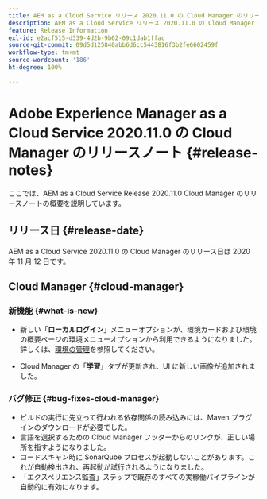 ```yaml
---
title: AEM as a Cloud Service リリース 2020.11.0 の Cloud Manager のリリースノート
description: AEM as a Cloud Service リリース 2020.11.0 の Cloud Manager のリリースノート
feature: Release Information
exl-id: e2acf515-d339-4d2b-9b62-09c1dab1ffac
source-git-commit: 09d5d125840abb6d6cc5443816f3b2fe6602459f
workflow-type: tm+mt
source-wordcount: '186'
ht-degree: 100%

---
```


# Adobe Experience Manager as a Cloud Service 2020.11.0 の Cloud Manager のリリースノート {#release-notes}

ここでは、AEM as a Cloud Service Release 2020.11.0 Cloud Manager のリリースノートの概要を説明しています。

## リリース日 {#release-date}

AEM as a Cloud Service 2020.11.0 の Cloud Manager のリリース日は 2020 年 11 月 12 日です。

## Cloud Manager {#cloud-manager}

### 新機能 {#what-is-new}

* 新しい「**ローカルログイン**」メニューオプションが、環境カードおよび環境の概要ページの環境メニューオプションから利用できるようになりました。
詳しくは、[環境の管理](/help/implementing/cloud-manager/manage-environments.md#login-locally)を参照してください。

* Cloud Manager の「**学習**」タブが更新され、UI に新しい画像が追加されました。

### バグ修正 {#bug-fixes-cloud-manager}

* ビルドの実行に先立って行われる依存関係の読み込みには、Maven プラグインのダウンロードが必要でした。
* 言語を選択するための Cloud Manager フッターからのリンクが、正しい場所を指すようになりました。
* コードスキャン時に SonarQube プロセスが起動しないことがあります。これが自動検出され、再起動が試行されるようになりました。
* 「エクスペリエンス監査」ステップで既存のすべての実稼働パイプラインが自動的に有効になります。
